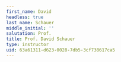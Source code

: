 ```yaml
---
first_name: David
headless: true
last_name: Schauer
middle_initial: ''
salutation: Prof.
title: Prof. David Schauer
type: instructor
uid: 63a61311-d623-0028-7db5-3cf738617ca5
---
```

